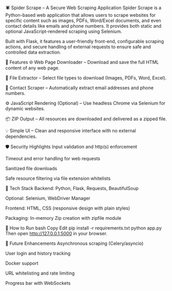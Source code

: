 🕷️ Spider Scrape – A Secure Web Scraping Application
Spider Scrape is a Python-based web application that allows users to scrape websites for specific content such as images, PDFs, Word/Excel documents, and even contact details like emails and phone numbers. It provides both static and optional JavaScript-rendered scraping using Selenium.

Built with Flask, it features a user-friendly front-end, configurable scraping actions, and secure handling of external requests to ensure safe and controlled data extraction.

🔧 Features
🌐 Web Page Downloader – Download and save the full HTML content of any web page.

📁 File Extractor – Select file types to download (Images, PDFs, Word, Excel).

📇 Contact Scraper – Automatically extract email addresses and phone numbers.

⚙️ JavaScript Rendering (Optional) – Use headless Chrome via Selenium for dynamic websites.

📦 ZIP Output – All resources are downloaded and delivered as a zipped file.

💡 Simple UI – Clean and responsive interface with no external dependencies.

🛡️ Security Highlights
Input validation and http(s) enforcement

Timeout and error handling for web requests

Sanitized file downloads

Safe resource filtering via file extension whitelists

🚀 Tech Stack
Backend: Python, Flask, Requests, BeautifulSoup

Optional: Selenium, WebDriver Manager

Frontend: HTML, CSS (responsive design with plain styles)

Packaging: In-memory Zip creation with zipfile module

📂 How to Run
bash
Copy
Edit
pip install -r requirements.txt
python app.py
Then open http://127.0.0.1:5000 in your browser.

📌 Future Enhancements
Asynchronous scraping (Celery/asyncio)

User login and history tracking

Docker support

URL whitelisting and rate limiting

Progress bar with WebSockets
